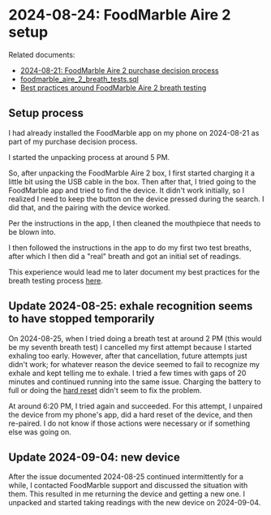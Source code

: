 # 2024-08-24: FoodMarble Aire 2 setup

Related documents:

* [2024-08-21: FoodMarble Aire 2 purchase decision process](2024-08-21-foodmarble-aire-2-purchase-decision-process.md)
* [foodmarble_aire_2_breath_tests.sql](foodmarble_aire_2_breath_tests.sql)
* [Best practices around FoodMarble Aire 2 breath testing](best-practices-around-foodmarble-aire-2-breath-testing.md)

## Setup process

I had already installed the FoodMarble app on my phone on 2024-08-21
as part of my purchase decision process.

I started the unpacking process at around 5 PM.

So, after unpacking the FoodMarble Aire 2 box, I first started
charging it a little bit using the USB cable in the box. Then after
that, I tried going to the FoodMarble app and tried to find the
device. It didn't work initially, so I realized I need to keep the
button on the device pressed during the search. I did that, and the
pairing with the device worked.

Per the instructions in the app, I then cleaned the mouthpiece that
needs to be blown into.

I then followed the instructions in the app to do my first two test
breaths, after which I then did a "real" breath and got an initial set
of readings.

This experience would lead me to later document my best practices for
the breath testing process
[here](../../best-practices/best-practices-around-foodmarble-aire-2-breath-testing.md).

## Update 2024-08-25: exhale recognition seems to have stopped temporarily

On 2024-08-25, when I tried doing a breath test at around 2 PM (this
would be my seventh breath test) I cancelled my first attempt because
I started exhaling too early. However, after that cancellation, future
attempts just didn't work; for whatever reason the device seemed to
fail to recognize my exhale and kept telling me to exhale. I tried a
few times with gaps of 20 minutes and continued running into the same
issue. Charging the battery to full or doing the [hard
reset](https://support.foodmarble.com/en/article/aire-2-troubleshooting-hard-reset-fqkgpc/)
didn't seem to fix the problem.

At around 6:20 PM, I tried again and succeeded. For this attempt, I
unpaired the device from my phone's app, did a hard reset of the
device, and then re-paired. I do not know if those actions were
necessary or if something else was going on.

## Update 2024-09-04: new device

After the issue documented 2024-08-25 continued intermittently for a
while, I contacted FoodMarble support and discussed the situation with
them. This resulted in me returning the device and getting a new
one. I unpacked and started taking readings with the new device on
2024-09-04.
